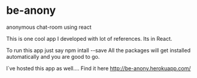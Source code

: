 # be-anony
anonymous chat-room using react

This is one cool app I developed with lot of references. Its in React. 

To run this app just say npm intall --save
All the packages will get installed automatically and you are good to go.

I`ve hosted this app as well.... Find it here
http://be-anony.herokuapp.com/
